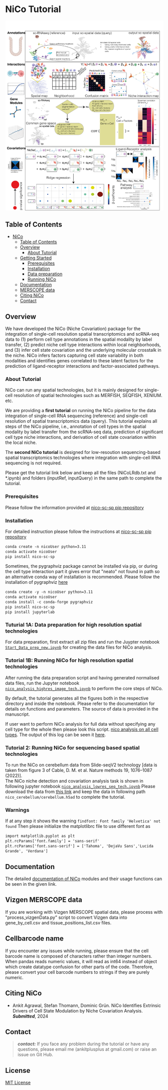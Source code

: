 # NiCo Tutorial

<div align="center">

<img src="Figure1old.png" width="640px" />

</div>

## Table of Contents

-   [NiCo](#nico)
    -   [Table of Contents](#table-of-contents)
    -   [Overview](#overview)
        -   [About Tutorial](#background)
    -   [Getting Started](#getting-started)
        -   [Prerequisites](#prerequisites)
        -   [Installation](#installation)
        -   [Data preparation](#preparation-NiCo)
        -   [Running NiCo](#running-NiCo)
    -   [Documentation](#documentation)
    -   [MERSCOPE data](#Vizgen-MERSCOPE-data)
    -   [Citing NiCo](#citing-nico)
    -   [Contact](#contact)

## Overview

We have developed the NiCo (Niche Covariation) package for the integration of single-cell resolution spatial transcriptomics and scRNA-seq data to (1) perform cell type annotations in the spatial modality by label transfer, (2) predict niche cell type interactions within local neighborhoods, and (3) infer cell state covariation and the underlying molecular crosstalk in the niche. NiCo infers factors capturing cell state variability in both modalities and identifies genes correlated to these latent factors for the prediction of ligand-receptor interactions and factor-associated pathways.

### About Tutorial
NiCo can run any spatial technologies, but it is mainly designed for single-cell resolution of spatial technologies such as MERFISH, SEQFISH, XENIUM. etc. 

We are providing a **first tutorial** on running the NiCo pipeline for the data integration of single-cell RNA sequencing (reference) and single-cell resolution of spatial transcriptomics data (query). 
This tutorial explains all steps of the NiCo pipeline, i.e., annotation of cell types in the spatial modality by label transfer from the scRNA-seq data, prediction of significant cell type niche interactions, and derivation of cell state covariation within the local niche.  

The **second NiCo tutorial** is designed for low-resoution sequencing-based spatial transcriptomics technologies where integration with single-cell RNA sequencing is not required. 

Please get the tutorial link below and keep all the files (NiCoLRdb.txt and *.ipynb) and folders (inputRef, inputQuery) in the same path to complete the tutorial. 


### Prerequisites

Please follow the information provided at [nico-sc-sp pip repository](https://pypi.org/project/nico-sc-sp/)


### Installation
For detailed instruction please follow the instructions at [nico-sc-sp pip repository](https://pypi.org/project/nico-sc-sp/)

``` console
conda create -n nicoUser python=3.11
conda activate nicoUser
pip install nico-sc-sp
```
Sometimes, the pygraphviz package cannot be installed via pip, or during the cell type interaction part it gives error that "neato" not found in path so an alternative conda way of installation is recommended. Please follow the installation of pygraphviz [here](https://pygraphviz.github.io/documentation/stable/install.html)


``` console
conda create -y -n nicoUser python=3.11
conda activate nicoUser
conda install -c conda-forge pygraphviz
pip install nico-sc-sp
pip install jupyterlab
```


### Tuturial 1A: Data preparation for high resolution spatial technologies 

For data preparation, first extract all zip files and run the Juypter notebook [``Start_Data_prep_new.ipynb``](Start_Data_prep_new.ipynb) for creating the data files for NiCo analysis. 

### Tutorial 1B: Running NiCo for high resolution spatial technologies 
After running the data preparation script and having generated normalised data files, run the Jupyter notebook [``nico_analysis_highres_image_tech.ipynb``](nico_analysis_highres_image_tech.ipynb) to perform the core steps of NiCo.

By default, the tutorial generates all the figures both in the respective directory and inside the notebook. Please refer to the documentation for details on functions and parameters. 
The source of data is provided in the manuscript. 

If user want to perform NiCo analysis for full data without specifying any cell type for the whole then please look this script. [nico analysis on all cell types](nico_analysis_highres_image_tech.py). The output of this log can be seen it [here](log_output.txt). 

### Tutorial 2: Running NiCo for sequencing based spatial technologies 
To run the NiCo on cerebellum data from Slide-seqV2 technology [data is taken from figure 3 of Cable, D. M. et al. Nature methods 19, 1076–1087 (2022)]. <br> 
The NiCo niche detection and covariation analysis task is shown in following jupyter notebook [``nico_analysis_lowres_seq_tech.ipynb``](nico_analysis_lowres_seq_tech.ipynb)
Please download the data from [this link](https://www.dropbox.com/scl/fi/6hxyp2pxpxalw9rfirby6/nico_cerebellum.zip?rlkey=9ye6rsk92uj9648ogjw5ypcum&st=lvc8e366&dl=0)
and keep the data in following path ``nico_cerebellum/cerebellum.h5ad`` to complete the tutorial.  

### Warnings 
If at any step it shows the warning ```findfont: Font family 'Helvetica' not found```
Then please initialize the matplotlibrc file to use different font as 

```
import matplotlib.pyplot as plt
plt.rcParams['font.family'] = 'sans-serif'
plt.rcParams['font.sans-serif'] = ['Tahoma', 'DejaVu Sans','Lucida Grande', 'Verdana']
```


## Documentation 

The detailed [documentation of NiCo](https://nico-sc-sp.readthedocs.io/en/latest/) modules and their usage functions can be seen in the given link. 

## Vizgen MERSCOPE data 
If you are working with Vizgen MERSCOPE spatial data, please process with "process_vizgenData.py" script to convert Vizgen data into gene_by_cell.csv and tissue_positions_list.csv files. 

## Cellbarcode name 
If you encounter any issues while running, please ensure that the cell barcode name is composed of characters rather than integer numbers. When pandas reads numeric values, it will read as int64 instead of object which create datatype confusion for other parts of the code. Therefore, please convert your cell barcode numbers to strings if they are purely numeric.

## Citing NiCo

-   Ankit Agrawal, Stefan Thomann, Dominic Grün. NiCo Identifies Extrinsic Drivers of Cell State Modulation by Niche Covariation Analysis.
    ***Submitted***, 2024

## Contact

> **_contact:_** If you face any problem during the tutorial or have any questions, please email me (ankitplusplus at gmail.com) or raise an issue on Git Hub. 


## License 
[MIT License](LICENSE)

